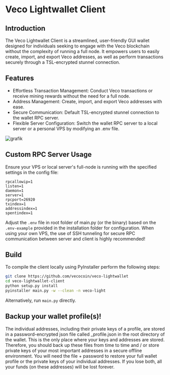 # Veco Lightwallet Client

## Introduction

The Veco Lightwallet Client is a streamlined, user-friendly GUI wallet designed for individuals seeking to engage with the Veco blockchain without the complexity of running a full node. It empowers users to easily create, import, and export Veco addresses, as well as perform transactions securely through a TSL-encrypted stunnel connection.

## Features

- Effortless Transaction Management: Conduct Veco transactions or receive mining rewards without the need for a full node.
- Address Management: Create, import, and export Veco addresses with ease.
- Secure Communication: Default TSL-encrypted stunnel connection to the wallet RPC server.
- Flexible Server Configuration: Switch the wallet RPC server to a local server or a personal VPS by modifying an .env file.

![grafik](https://github.com/vecocoin/veco-lightwallet/assets/155781737/777c16b8-b6d8-40b7-96e0-78cc770939ec)


## Custom RPC Server Usage

Ensure your VPS or local server's full-node is running with the specified settings in the config file:

```plaintext
rpcallowip=1
listen=1
daemon=1
server=1
rpcport=26920
txindex=1
addressindex=1
spentindex=1
```

Adjust the `.env` file in root folder of main.py (or the binary) based on the `.env-example` provided in the installation folder for configuration.
When using your own VPS, the use of SSH tunneling for secure RPC communication between server and client is highly recommended!

## Build

To compile the client locally using PyInstaller perform the following steps:

```bash
git clone https://github.com/vecocoin/veco-lightwallet
cd veco-lightwallet-client
python setup.py install
pyinstaller main.py -w --clean -n veco-light
```

Alternatively, run `main.py` directly.

## Backup your wallet profile(s)!
The individual addresses, including their private keys of a profile, are stored in a password-encrypted json file called <profile name>_profile.json in the root directory of the wallet. This is the only place where your keys and addresses are stored. Therefore, you should back up these files from time to time and / or store private keys of your most important addresses in a secure offline environment. You will need the file + password to restore your full wallet profile or the private keys of your individual addresses. If you lose both, all your funds (on these addresses) will be lost forever.
